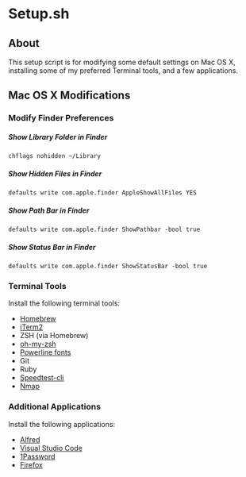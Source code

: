 # Setup.sh

## About

This setup script is for modifying some default settings on Mac OS X, installing some of my preferred Terminal tools, and a few applications.

## Mac OS X Modifications

### Modify Finder Preferences

##### Show Library Folder in Finder

``` chflags nohidden ~/Library ```

##### Show Hidden Files in Finder

``` defaults write com.apple.finder AppleShowAllFiles YES ```

##### Show Path Bar in Finder

``` defaults write com.apple.finder ShowPathbar -bool true ```

##### Show Status Bar in Finder

``` defaults write com.apple.finder ShowStatusBar -bool true ``` 

### Terminal Tools

Install the following terminal tools:

- [Homebrew](https://brew.sh/)
- [iTerm2](https://www.iterm2.com/)
- ZSH (via Homebrew)
- [oh-my-zsh](https://ohmyz.sh/)
- [Powerline fonts](https://github.com/powerline/fonts)
- Git
- Ruby
- [Speedtest-cli](https://github.com/sivel/speedtest-cli)
- [Nmap](https://nmap.org/)

### Additional Applications

Install the following applications:

- [Alfred](https://www.alfredapp.com/)
- [Visual Studio Code](https://code.visualstudio.com/)
- [1Password](https://1password.com/)
- [Firefox](https://www.mozilla.org/en-US/firefox/new/)
